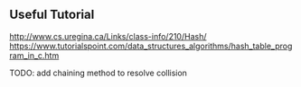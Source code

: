 ## Useful Tutorial
http://www.cs.uregina.ca/Links/class-info/210/Hash/
https://www.tutorialspoint.com/data_structures_algorithms/hash_table_program_in_c.htm

TODO:
add chaining method to resolve collision